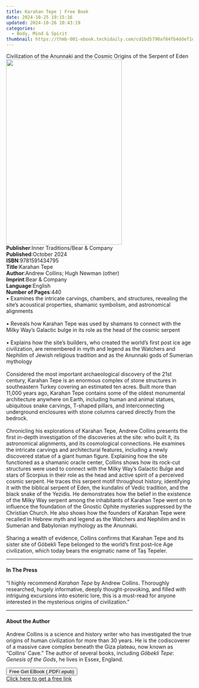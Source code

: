 ```yaml
---
title: Karahan Tepe | Free Book
date: 2024-10-25 19:15:16
updated: 2024-10-26 10:43:19
categories:
  - Body, Mind & Spirit
thumbnail: https://thmb-001-ebook.techidaily.com/cd1bd5790af84fb4ddef1dabacb2d0271dd1fd2d2a855da0b614f3ccc1c93030.jpg
---
```

<main id="book-container">
  <div class="flex flex-col">
    <div class="book-brief flex-1 py-6 px-4 sm:p-6 md:py-10 md:px-8">
      <!-- brief-->
      <div class="book-brief-main">
        Civilization of the Anunnaki and the Cosmic Origins of the Serpent of
        Eden
      </div>
    </div>
    <div
      class="book-meta-info flex-1 grid gap-4 col-start-1 col-end-3 row-start-1 sm:mb-6 sm:grid-cols-4 lg:gap-6 lg:col-start-2 lg:row-end-6 lg:row-span-6 lg:mb-0"
    >
      <div
        class="book-meta-info-left place-content-center mt-4 p-4 text-sm leading-6 col-start-2 col-span-2 dark:text-slate-400"
      >
        <img
          class="w-full h-500 object-cover rounded-lg sm:h-255 sm:col-span-2 lg:col-span-full"
          src="https://img-001-ebook.techidaily.com/5cdbe3b793bffbcabb12e8f582affbf9548fc0f05fa3a80b0d81c59a6c1b59f7.jpg"
          alt=""
          width="312"
          height="500"
        />
      </div>
      <div
        class="book-meta-info-right mt-2 col-start-1 row-start-2 col-span-3 self-center"
      >
        <!-- meta data  -->
        <div class="flex flex-col px-4 md:px-8">
          <div class="flex-1">
            <strong>Publisher</strong>:<span class="px-2"
              >Inner Traditions/Bear &amp; Company</span
            >
          </div>
          <div class="flex-1">
            <strong>Published</strong>:<span class="px-2">October 2024</span>
          </div>
          <div class="flex-1">
            <strong>ISBN</strong>:<span class="px-2">9781591434795</span>
          </div>
          <div class="flex-1">
            <strong>Title</strong>:<span class="px-2">Karahan Tepe</span>
          </div>
          <div class="flex-1">
            <strong>Author</strong>:<span class="px-2"
              >Andrew Collins; Hugh Newman (other)</span
            >
          </div>
          <div class="flex-1">
            <strong>Imprint</strong>:<span class="px-2"
              >Bear &amp; Company</span
            >
          </div>
          <div class="flex-1">
            <strong>Language</strong>:<span class="px-2">English</span>
          </div>
          <div class="flex-1">
            <strong>Number of Pages</strong>:<span class="px-2">440</span>
          </div>
        </div>
      </div>
    </div>
    <div class="book-description flex-1 py-6 px-4 sm:p-6 md:py-10 md:px-8">
      <div class="book-description-main">
        <div accordion-content="" id="description">
          • Examines the intricate carvings, chambers, and structures, revealing
          the site’s acoustical properties, shamanic symbolism, and astronomical
          alignments<br /><br />• Reveals how Karahan Tepe was used by shamans
          to connect with the Milky Way’s Galactic bulge in its role as the head
          of the cosmic serpent<br /><br />• Explains how the site’s builders,
          who created the world’s first post ice age civilization, are
          remembered in myth and legend as the Watchers and Nephilim of Jewish
          religious tradition and as the Anunnaki gods of Sumerian mythology<br /><br />Considered
          the most important archaeological discovery of the 21st century,
          Karahan Tepe is an enormous complex of stone structures in
          southeastern Turkey covering an estimated ten acres. Built more than
          11,000 years ago, Karahan Tepe contains some of the oldest monumental
          architecture anywhere on Earth, including human and animal statues,
          ubiquitous snake carvings, T-shaped pillars, and interconnecting
          underground enclosures with stone columns carved directly from the
          bedrock.<br /><br />Chronicling his explorations of Karahan Tepe,
          Andrew Collins presents the first in-depth investigation of the
          discoveries at the site: who built it, its astronomical alignments,
          and its cosmological connections. He examines the intricate carvings
          and architectural features, including a newly discovered statue of a
          giant human figure. Explaining how the site functioned as a shamanic
          oracle center, Collins shows how its rock-cut structures were used to
          connect with the Milky Way’s Galactic Bulge and stars of Scorpius in
          their role as the head and active spirit of a perceived cosmic
          serpent. He traces this serpent motif throughout history, identifying
          it with the biblical serpent of Eden, the kundalini of Vedic
          tradition, and the black snake of the Yezidis. He demonstrates how the
          belief in the existence of the Milky Way serpent among the inhabitants
          of Karahan Tepe went on to influence the foundation of the Gnostic
          Ophite mysteries suppressed by the Christian Church. He also shows how
          the founders of Karahan Tepe were recalled in Hebrew myth and legend
          as the Watchers and Nephilim and in Sumerian and Babylonian mythology
          as the Anunnaki.<br /><br />Sharing a wealth of evidence, Collins
          confirms that Karahan Tepe and its sister site of Göbekli Tepe
          belonged to the world’s first post–Ice Age civilization, which today
          bears the enigmatic name of Taş Tepeler.
        </div>
        <div class="accordion-fader"></div>
      </div>
    </div>
    <div class="book-excerpts flex-1 py-6 px-4 sm:p-6 md:py-10 md:px-8">
      <!-- excerpts-->
      <div class="book-excerpts-main">
        <hr />
        <h4 class="placeholder placeholder-heading">
          <span>In The Press</span>
        </h4>
        <p>
          “I highly recommend <i>Karahan Tepe</i> by Andrew Collins. Thoroughly
          researched, hugely informative, deeply thought-provoking, and filled
          with intriguing excursions into esoteric lore, this is a must-read for
          anyone interested in the mysterious origins of civilization.”
        </p>
      </div>
    </div>
    <div class="book-about-author flex-1 py-6 px-4 sm:p-6 md:py-10 md:px-8">
      <!-- about author-->
      <div class="book-main-author-main">
        <hr />
        <h4 class="placeholder placeholder-heading">
          <span>About the Author</span>
        </h4>
        <p>
          Andrew Collins is a science and history writer who has investigated
          the true origins of human civilization for more than 30 years. He is
          the codiscoverer of a massive cave complex beneath the Giza plateau,
          now known as “Collins’ Cave.” The author of several books, including
          <i>Göbekli Tepe: Genesis of the Gods</i>, he lives in Essex, England.
        </p>
      </div>
    </div>
    <div class="book-free-get flex-1 py-6 px-4 sm:p-6 md:py-10 md:px-8">
      <button
        id="btn-free-get"
        class="bg-blue-500 hover:bg-blue-700 text-white font-bold py-2 px-4 rounded"
      >
        Free Get EBook (.PDF/.epub)
      </button>
      <div id="countdown-display" class="px-2 text-lg mt-2"></div>
      <a
        id="free-link"
        class="hidden bg-blue-500 hover:bg-blue-700 text-white font-bold py-2 px-4 rounded"
        href="https://www.ebooks.com/en-us/book/211240971/karahan-tepe/andrew-collins/"
        target="_blank"
        >Click here to get a free link</a
      >
    </div>
    <script>
      let countdownTime = 0;
      let countdownInterval = null;
      document
        .getElementById('btn-free-get')
        .addEventListener('click', startCountdown);
      function startCountdown() {
        countdownTime = new Date().getTime() + 60000 * 3;
        countdownInterval = setInterval(updateCountdown, 1000);
        document.getElementById('btn-free-get').disabled = true;
        document
          .getElementById('btn-free-get')
          .classList.add('bg-gray-500', 'cursor-not-allowed');
      }
      function updateCountdown() {
        let currentTime = new Date().getTime();
        let timeLeft = countdownTime - currentTime;
        let secondsLeft = Math.floor(timeLeft / 1000);
        document.getElementById('countdown-display').innerHTML =
          `Remaining time: ${secondsLeft} seconds.`;
        if (secondsLeft <= 0) {
          clearInterval(countdownInterval);
          document.getElementById('btn-free-get').classList.add('hidden');
          document.getElementById('free-link').classList.remove('hidden');
          document.getElementById('countdown-display').innerHTML = '';
        }
      }
    </script>
  </div>
</main>
